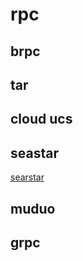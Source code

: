 # rpc

## brpc

## tar

## cloud ucs

## seastar

[searstar](/rpc/seastar/README.md)

## muduo

## grpc
